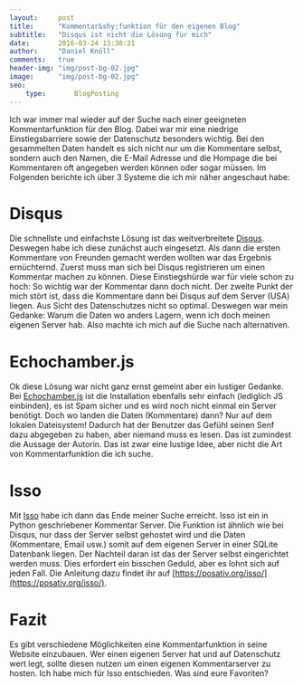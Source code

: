 ```yaml
---
layout: 	post
title:  	"Kommentar&shy;funktion für den eigenen Blog"
subtitle:   "Disqus ist nicht die Lösung für mich"
date:   	2016-03-24 13:30:31
author:     "Daniel Knöll"
comments:   true
header-img: "img/post-bg-02.jpg"
image:      "img/post-bg-02.jpg"
seo:
    type:       BlogPosting
---
```


Ich war immer mal wieder auf der Suche nach einer geeigneten Kommentarfunktion für den Blog. Dabei war mir eine niedrige 
Einstiegsbarriere sowie der Datenschutz besonders wichtig. Bei den gesammelten Daten handelt es sich nicht nur um 
die Kommentare selbst, sondern auch den Namen, die E-Mail Adresse und die Hompage die bei Kommentaren oft angegeben werden 
können oder sogar müssen. Im Folgenden berichte ich über 3 Systeme die ich mir näher angeschaut habe:

# Disqus
Die schnellste und einfachste Lösung ist das weitverbreitete [Disqus](https://disqus.com/). Deswegen habe ich diese 
zunächst auch eingesetzt. Als dann die ersten Kommentare von Freunden gemacht werden wollten war das Ergebnis ernüchternd.
Zuerst muss man sich bei Disqus registrieren um einen Kommentar machen zu können. Diese Einstiegshürde war für viele schon 
zu hoch: So wichtig war der Kommentar dann doch nicht. Der zweite Punkt der mich stört ist, dass die Kommentare dann bei 
Disqus auf dem Server (USA) liegen. Aus Sicht des Datenschutzes nicht so optimal. Deswegen war mein Gedanke: Warum die Daten 
wo anders Lagern, wenn ich doch meinen eigenen Server hab. Also machte ich mich auf die Suche nach alternativen.

# Echochamber.js
Ok diese Lösung war nicht ganz ernst gemeint aber ein lustiger Gedanke. Bei [Echochamber.js](https://github.com/tessalt/echo-chamber-js)
ist die Installation ebenfalls sehr einfach (lediglich JS einbinden), es ist Spam sicher und es wird noch nicht einmal ein
Server benötigt. Doch wo landen die Daten (Kommentare) dann? Nur auf dem lokalen Dateisystem! Dadurch hat der Benutzer 
das Gefühl seinen Senf dazu abgegeben zu haben, aber niemand muss es lesen. Das ist zumindest die Aussage der Autorin. 
Das ist zwar eine lustige Idee, aber nicht die Art von Kommentarfunktion die ich suche. 

# Isso
Mit [Isso](https://posativ.org/isso/) habe ich dann das Ende meiner Suche erreicht. Isso ist ein in Python geschriebener
 Kommentar Server. Die Funktion ist ähnlich wie bei Disqus, nur dass der Server selbst gehostet wird und die Daten 
 (Kommentare, Email usw.) somit auf dem eigenen Server in einer SQLite Datenbank liegen. Der Nachteil daran ist das der 
 Server selbst eingerichtet werden muss. Dies erfordert ein bisschen Geduld, aber es lohnt sich auf jeden Fall. Die 
 Anleitung dazu findet ihr auf [https://posativ.org/isso/](https://posativ.org/isso/).
 
# Fazit
Es gibt verschiedene Möglichkeiten eine Kommentarfunktion in seine Website einzubauen. Wer einen eigenen Server hat und 
auf Datenschutz wert legt, sollte diesen nutzen um einen eigenen Kommentarserver zu hosten. Ich habe mich für Isso 
entschieden. Was sind eure Favoriten?

